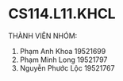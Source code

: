 # CS114.L11.KHCL
THÀNH VIÊN NHÓM:
1. Phạm Anh Khoa 19521699 
2. Phạm Minh Long 19521797  
3. Nguyễn Phước Lộc 19521767
